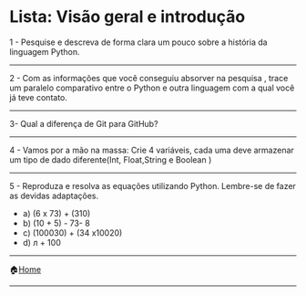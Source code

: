 
# Lista: Visão geral e introdução

1 - Pesquise e descreva de forma clara um pouco sobre a história da linguagem Python.
  
  ---


2 - Com as informações que você conseguiu absorver na pesquisa , trace um paralelo comparativo entre o Python e outra linguagem com a qual você já teve contato.
  
  
  ----


3- Qual a diferença de Git para GitHub?
  
  
  
  ----


4 - Vamos por a mão na massa: Crie 4 variáveis, cada uma deve armazenar um tipo de dado diferente(Int, Float,String e  Boolean )
  
  ----


5 - Reproduza e resolva as equações utilizando Python. Lembre-se de fazer as devidas adaptações.
  
  
- a) (6 x 73)  + (310)
- b) (10 + 5) - 73- 8
- c) (100030) + (34 x10020)
- d) л + 100



---

:house:[Home](https://github.com/Evaldo-comp/EEEPCMG-POO)

---
